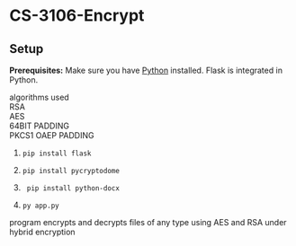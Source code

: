 # CS-3106-Encrypt

## Setup
**Prerequisites:** Make sure you have [Python](https://www.python.org/downloads/) installed. Flask is integrated in Python.

algorithms used<br>
RSA<br>
AES<br>
64BIT PADDING<br>
PKCS1 OAEP PADDING<br>

1. ```shell script
   pip install flask
   ``` 
2. ```shell script
   pip install pycryptodome
   ```
3. ```shell script
    pip install python-docx
   ```
4. ```shell script
   py app.py
   ```
   
program encrypts and decrypts files of any type using AES and RSA under hybrid encryption
